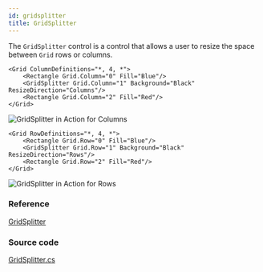 ```yaml
---
id: gridsplitter
title: GridSplitter
---
```


The `GridSplitter` control is a control that allows a user to resize the space between `Grid` rows or columns.

```markup
<Grid ColumnDefinitions="*, 4, *">
    <Rectangle Grid.Column="0" Fill="Blue"/>
    <GridSplitter Grid.Column="1" Background="Black" ResizeDirection="Columns"/>
    <Rectangle Grid.Column="2" Fill="Red"/>
</Grid>
```

  <div style={{textAlign: 'center'}}>
    <img src="/img/controls/gridsplitter/gridsplitter-in-action-columns.gif" alt="GridSplitter in Action for Columns" />
  </div>

```markup
<Grid RowDefinitions="*, 4, *">
    <Rectangle Grid.Row="0" Fill="Blue"/>
    <GridSplitter Grid.Row="1" Background="Black" ResizeDirection="Rows"/>
    <Rectangle Grid.Row="2" Fill="Red"/>
</Grid>
```

  <div style={{textAlign: 'center'}}>
    <img src="/img/controls/gridsplitter/gridsplitter-in-action-rows.gif" alt="GridSplitter in Action for Rows" />
  </div>

### Reference

[GridSplitter](http://reference.avaloniaui.net/api/Avalonia.Controls/GridSplitter/)

### Source code

[GridSplitter.cs](https://github.com/AvaloniaUI/Avalonia/blob/master/src/Avalonia.Controls/GridSplitter.cs)
